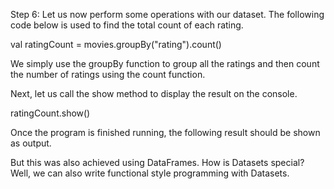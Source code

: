 
Step 6: Let us now perform some operations with our dataset. The following code below is used to find the total count of each rating.

val ratingCount = movies.groupBy("rating").count()
 


We simply use the groupBy function to group all the ratings and then count the number of ratings using the count function. 

Next, let us call the show method to display the result on the console.

ratingCount.show()

Once the program is finished running, the following result should be shown as output.

 

But this was also achieved using DataFrames. How is Datasets special? Well, we can also write functional style programming with Datasets.
